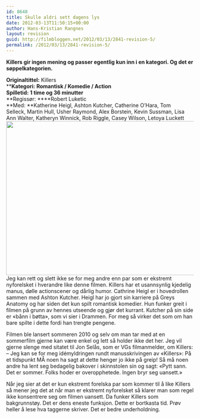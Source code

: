 ```yaml
---
id: 8648
title: Skulle aldri sett dagens lys
date: 2012-03-13T11:50:15+00:00
author: Hans-Kristian Rangnes
layout: revision
guid: http://filmbloggen.net/2012/03/13/2841-revision-5/
permalink: /2012/03/13/2841-revision-5/
---
```

**Killers gir ingen mening og passer egentlig kun inn i en kategori. Og det er søppelkategorien.**<!--more-->

**Originaltittel:** Killers  
****Kategori:** **Romantisk / Komedie / Action**  
**Spilletid:** **1 time og 36 minutter**  
**Regissør: ****Robert Luketic  
**Med: **Katherine Heigl, Ashton Kutcher, Catherine O&#8217;Hara, Tom Selleck, Martin Hull, Usher Raymond, Alex Borstein, Kevin Sussman, Lisa Ann Walter, Katheryn Winnick, Rob Riggle, Casey Wilson, Letoya Luckett  
<img class="alignnone size-large wp-image-2859" src="http://filmbloggen.net/wp-content/uploads//2012/03/killers-620x413.jpg" alt="" width="620" height="413" />  
Jeg kan rett og slett ikke se for meg andre enn par som er ekstremt nyforelsket i hverandre like denne filmen. Killers har et usannsynlig kjedelig manus, dølle actionscener og dårlig humor. Cathrine Heigl er i hovedrollen sammen med Ashton Kutcher. Heigl har jo gjort sin karriere på Greys Anatomy og har siden det kun spilt romantisk komedier. Hun funker greit i filmen på grunn av hennes utseende og gjør det kurrant. Kutcher på sin side er &laquo;bånn i bøtta&raquo;, som vi sier i Drammen. For meg så virker det som om han bare spilte i dette fordi han trengte pengene.

Filmen ble lansert sommeren 2010 og selv om man tar med at en sommerfilm gjerne kan være enkel og lett så holder ikke det her. Jeg vil gjerne slenge med sitatet til Jon Selås, som er VGs filmanmelder, om Killers:  
&#8211; Jeg kan se for meg idémyldringen rundt manusskrivingen av «Killers»: På et tidspunkt MÅ noen ha sagt at dette henger jo ikke på greip! Så må noen andre ha lent seg bedagelig bakover i skinnstolen sin og sagt: «Pytt sann. Det er sommer. Folks hoder er overopphetede. Ingen bryr seg uansett.»

Når jeg sier at det er kun ekstremt forelska par som kommer til å like Killers så mener jeg det at når man er ekstremt nyforelsket så klarer man som regel ikke konsentrere seg om filmen uansett. Da funker Killers som bakgrunnstøy. Det er dens eneste funksjon. Dette er bortkasta tid. Prøv heller å lese hva taggerne skriver. Det er bedre underholdning.